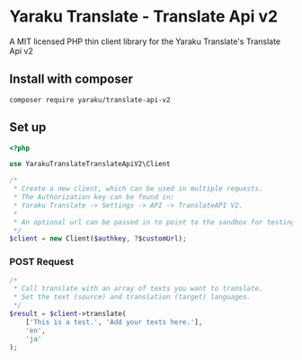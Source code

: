# Yaraku Translate - Translate Api v2
A MIT licensed PHP thin client library for the Yaraku Translate's Translate Api v2

## Install with composer
```text
composer require yaraku/translate-api-v2
```
## Set up
```php
<?php

use YarakuTranslateTranslateApiV2\Client

/*
 * Create a new client, which can be used in multiple requests.
 * The Authorization key can be found in:
 * Yaraku Translate -> Settings -> API -> TranslateAPI V2.
 * 
 * An optional url can be passed in to point to the sandbox for testing.
 */
$client = new Client($authkey, ?$customUrl);
```
### POST Request
```php
/*
 * Call translate with an array of texts you want to translate.
 * Set the text (source) and translation (target) languages.
 */
$result = $client->translate(
    ['This is a test.', 'Add your texts here.'],
    'en',
    'ja'
);
```
